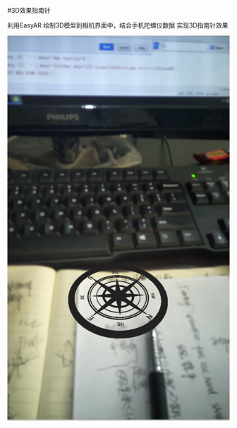 #3D效果指南针

利用EasyAR 绘制3D模型到相机界面中，结合手机陀螺仪数据 实现3D指南针效果

![image](https://github.com/pingan01/ZhiNanZhen/blob/master/%E6%95%88%E6%9E%9C%E5%9B%BE.png)
